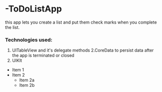 # -ToDoListApp
this app lets you create a list and put them check marks when you complete the list.
   ### Technologies used:
1. UITableView and it's delegate methods
2.CoreData to persist data after the app is terminated or closed
3. UIKIt
* Item 1
* Item 2
  * Item 2a
  * Item 2b


